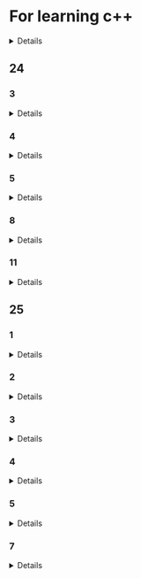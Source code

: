 # For learning c++
<details>

  -[25](#25)
  -[24](#24)

</details>

## 24

### 3
<details>

	11.cout cin
	13.int
	25.输出内容调整
	25(2).string 的拼接
	23(3).bool
</details>

### 4
<details>

	1.指针
	1(2).二级指针
	2.函数指针
	3.函数指针的使用
	3(2).函数指针的使用+参数
	10.数组
	10(2).结构体
	22.结构体的使用
	23.结构体数组
	24.结构体+一维数组
	24(2).结构体+二维数组
	24(3).结构体嵌套结构体
	25.动态创建数组
	30.引用
</details>

### 5
<details>

	4.在函数中传引用
	12.函数重载
	15.成员函数
	19.class类
</details>

### 8
<details>

	6.读取不定量的数据
	30.动态创建数组
	31.随机数的生成

</details>

### 11
<details>

	2.class 类
	4.构造函数与析构函数
	4(2).拷贝构造
	4(3).初始化列表
	4(4).const修饰成员函数
	4(5).const修饰返回值
	4(6).静态成员变量
	5.友元函数
	5(2).友元类
	6.使用友元非成员函数重载运算符
	6(2).重载+运算符
	6(3).重载关系操作符
	6(4).重载左移运算符
	6(5).重载左移运算符(反)
	6(6).重载下标运算符
	7.重载赋值运算符
	10.重载new&delete
	11.重载括号运算符(仿函数)
	11(2).++的重载
	11(3).类的继承
	12.类继承 继承成员变量
	12(2).间接访问父类私有变量
	12(3).权限的更改
	12(4).基类与派生类的创建与销毁
	12(5).强制修改私有类的数据
	17.继承构造
	17(2).名字遮蔽
	17(3).类作用域
	17(4).基类函数的显示调用
	17(5).子类中更改基类
	17(6).
	17(7).多继承
	17(8).虚继承
	18.基类指针指向派生类
	18(2).基类指针指向派生类
	18(3).派生类基类析构关系
	18(4).派生类基类析构关系
	18(5).纯虚函数
	19.基类指针转化为派生类指针
	19(2).typeid
	19(3).auto
	19(4).auto自动推导
	19(5).函数模板
	21.类与函数模板
	21(2).函数模板
	21(3).函数模板规定类型
	21(4).函数模板重载
</details>

## 25

### 1
<details>

    1.自动推导与模板类
    2.decltype
	11.后置返回值类型
	11(2).类模板
	13.栈类
	13(2).栈类+类模板
	13(3).定长数组类
	14.变长数组类
	21 fin.文件输出流
	21 fout.文件输入流
	27.文件操作
	27(2).嵌套使用模板类 创建栈与变长数组
	29.深拷贝与浅拷贝
	29(2).Fibonacci数列
	30.嵌套使用模板类
	30(2).类模板具体化
</details>

### 2
<details>

	2.类模板与继承
	2(2).类模板与继承
	3.普通类继承模板类
	3(2).模板类继承模板类
	3(3).模板类继承模板参数给出的基类
	3(4).模板类用于函数的参数和返回值
	3(5).仿函数调用
	3(6).模板类与友元
	4.约束模板有元
	4(2).
	4(3).
	4(4).
	5.
	5(2).
	5(3).
	5(4).
	5(5).
	6.
	6(1).
	6(2).
	7.
	7(2).
	8.
	8(2).
	8(3).
	8(4).
	8(5).
	9.
	9(2).
	9(3).
	9(4).
	9(5).
	9(6).
	9(7).
	10.
	10(2).
	10(3).
	10(4).
	13.
	14.
	16.
	16(2).
	16(3).
	16(4).
	16(5).
	16(6).
	17.
	17(2).
	17(3).
	18.
	18(1).
	18(2).
	18(3).
	18(4).
	18(5).
	18(6).
	18(7).
	19.
	19(2).
	19(3).
	19(4).
	19(5).
	19(6).
	20.
	21.
	21(2).
	21(3).
	21(4).
	21(5).
	21(6).
	21(7).
	22.
	23.
	23(2).
	23(3).
	23(4).
	24.
	24(2).
	24(3).
	24(4).
	25.
	26.
</details>

### 3
<details>

	1.完美转发
	1(2).可变参数
	1(3).时间操作
	2.系统时间
	2(2).计时器
	2(3).创建线程
	13.线程回收-join()
	14.线程回收-detach()
	14(2).线程-this_thread::get_id()
	15.线程
	18.线程swap
	18(2). 线程移动构造
	18(3). 线程call_once
	18(4). 线程native_handle
	20.线程安全
	21.线程安全 volatile关键字
	23.互斥锁
	23(2).递归互斥锁 防止死锁
	23(3).lock_guard
	24.条件变量 生成消费者模型
	24(2).条件变量 生成消费者模型 互斥锁
	24(3).条件变量 生成消费者模型 带超时机制的互斥锁
	24(4).原子类型
	24(5).原子类型 标准操作
	26原子类型 标准操作
	26(2).可调用对象
	26(3).仿函数的调用
	26(4).类的成员函数的调用

</details>

### 4
<details>

	1.function对象调用可调用对象
	1(2).bind 绑定器
	1(3).绑定六种可调用对象
	2.函数包装
	4.条件变量 生成消费者模型 注册回调函数
	5.条件变量 生成消费者模型 注册回调函数
	7.取代虚函数
	14.左右值的练习
	16.移动语义练习
	16(2).左右值转发练习
	16(3).回调函数练习
	16(4).回调函数绑定
	18.回调函数绑定
	18(2).回调函数注册绑定
	21.lambda
	22.lambda
	22(2).仿函数与lambda
	23.仿函数
	23(2).划动窗口问题
	23(3).leetcode 9
	23(4).leetcode 1
	24.判断连续子数组
	27.匿名对象示例

</details>

### 5
<details>

	1.基类调用派生类函数

</details>

### 7
<details>

	10.二叉树->广度优先,深度优先遍历

</details>
